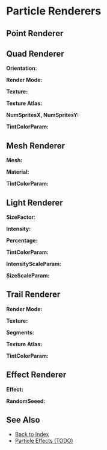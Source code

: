 # Particle Renderers

<!-- PAGE IS TODO -->

## Point Renderer

## Quad Renderer

**Orientation:**

**Render Mode:**

**Texture:**

**Texture Atlas:**

**NumSpritesX, NumSpritesY:**

**TintColorParam:**

## Mesh Renderer

**Mesh:**

**Material:**

**TintColorParam:**

## Light Renderer

**SizeFactor:**

**Intensity:**

**Percentage:**

**TintColorParam:**

**IntensityScaleParam:**

**SizeScaleParam:**

## Trail Renderer

**Render Mode:**

**Texture:**

**Segments:**

**Texture Atlas:**

**TintColorParam:**

## Effect Renderer

**Effect:**

**RandomSeeed:**

## See Also

* [Back to Index](../../index.md)
* [Particle Effects (TODO)](particle-effects-overview.md)
